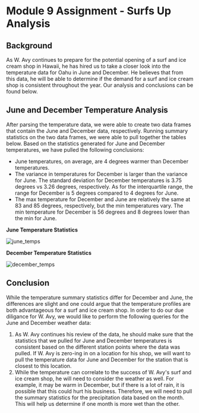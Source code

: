 # Module 9 Assignment - Surfs Up Analysis

## Background
As W. Avy continues to prepare for the potential opening of a surf and ice cream shop in Hawaii, he has hired us to take a closer look into the temperature data for Oahu in June and December. He believes that from this data, he will be able to determine if the demand for a surf and ice cream shop is consistent throughout the year. Our analysis and conclusions can be found below.

## June and December Temperature Analysis
After parsing the temperature data, we were able to create two data frames that contain the June and December data, respectively. Running summary statistics on the two data frames, we were able to pull together the tables below. Based on the statistics generated for June and December temperatures, we have pulled the following conclusions:

- June temperatures, on average, are 4 degrees warmer than December temperatures. 
- The variance in temperatures for December is larger than the variance for June. The standard deviation for December temperatures is 3.75 degrees vs 3.26 degrees, respectively. As for the interquartile range, the range for December is 5 degrees compared to 4 degrees for June. 
- The max temperature for December and June are relatively the same at 83 and 85 degrees, respectively, but the min temperatures vary. The min temperature for December is 56 degrees and 8 degrees lower than the min for June. 


**June Temperature Statistics**

![june_temps](https://github.com/kjminges/surfs_up/blob/main/june_temps.png)


**December Temperature Statistics**

![december_temps](https://github.com/kjminges/surfs_up/blob/main/december_temps.png)

## Conclusion
While the temperature summary statistics differ for December and June, the differences are slight and one could argue that the temperature profiles are both  advantageous for a surf and ice cream shop. In order to do our due diligance for W. Avy, we would like to perform the following queries for the June and December weather data:

1. As W. Avy continues his review of the data, he should make sure that the statistics that we pulled for June and December temperatures is consistent based on the different station points where the data was pulled. If W. Avy is zero-ing in on a location for his shop, we will want to pull the temperature data for June and December for the station that is closest to this location. 
2. While the temperature can correlate to the success of W. Avy's surf and ice cream shop, he will need to consider the weather as well. For example, it may be warm in December, but if there is a lot of rain, it is possible that this could hurt his business. Therefore, we will need to pull the summary statistics for the precipitation data based on the month. This will help us determine if one month is more wet than the other. 
